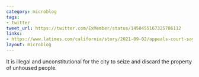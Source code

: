 ```yaml
---
category: microblog
tags:
- twitter
tweet_url: https://twitter.com/ExMember/status/1450455167325786112
links:
- https://www.latimes.com/california/story/2021-09-02/appeals-court-says-la-cant-seize-and-discard-bulky-items-from-homeless
layout: microblog
---
```

It is illegal and unconstitutional for the city to seize and discard the property of unhoused people.
